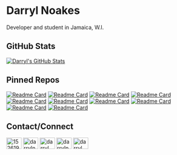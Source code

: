 # Darryl Noakes

Developer and student in Jamaica, W.I.

## GitHub Stats

[![Darryl's GitHub Stats](https://github-readme-stats.vercel.app/api?username=darrylnoakes&count_private=true&show_icons=true)](https://github.com/anuraghazra/github-readme-stats)

## Pinned Repos

[![Readme Card](https://github-readme-stats.vercel.app/api/pin/?username=vuejs&repo=core&show_owner=true)](https://github.com/anuraghazra/github-readme-stats)
[![Readme Card](https://github-readme-stats.vercel.app/api/pin/?username=vueuse&repo=vueuse)](https://github.com/anuraghazra/github-readme-stats)
[![Readme Card](https://github-readme-stats.vercel.app/api/pin/?username=vitejs&repo=vite)](https://github.com/anuraghazra/github-readme-stats)
[![Readme Card](https://github-readme-stats.vercel.app/api/pin/?username=jakearchibald&repo=idb&show_owner=true)](https://github.com/anuraghazra/github-readme-stats)
[![Readme Card](https://github-readme-stats.vercel.app/api/pin/?username=ionic-team&repo=ionic-framework)](https://github.com/anuraghazra/github-readme-stats)
[![Readme Card](https://github-readme-stats.vercel.app/api/pin/?username=iconify&repo=iconify)](https://github.com/anuraghazra/github-readme-stats)
[![Readme Card](https://github-readme-stats.vercel.app/api/pin/?username=gvergnaud&repo=ts-pattern)](https://github.com/anuraghazra/github-readme-stats)
[![Readme Card](https://github-readme-stats.vercel.app/api/pin/?username=valinet&repo=ExplorerPatcher)](https://github.com/anuraghazra/github-readme-stats)
[![Readme Card](https://github-readme-stats.vercel.app/api/pin/?username=microsoft&repo=PowerToys)](https://github.com/anuraghazra/github-readme-stats)
[![Readme Card](https://github-readme-stats.vercel.app/api/pin/?username=veler&repo=DevToys)](https://github.com/anuraghazra/github-readme-stats)

## Contact/Connect

<p>
  <a href="https://stackoverflow.com/users/15261914" target="blank"><img align="center" src="https://raw.githubusercontent.com/rahuldkjain/github-profile-readme-generator/master/src/images/icons/Social/stack-overflow.svg" alt="15261914" height="30" width="40" /></a>
  <a href="https://dev.to/darrylnoakes" target="blank"><img align="center" src="https://raw.githubusercontent.com/rahuldkjain/github-profile-readme-generator/master/src/images/icons/Social/devto.svg" alt="darrylnoakes" height="30" width="40" /></a>
  <a href="https://twitter.com/darryl_noakes" target="blank"><img align="center" src="https://raw.githubusercontent.com/rahuldkjain/github-profile-readme-generator/master/src/images/icons/Social/twitter.svg" alt="darryl_noakes" height="30" width="40" /></a>
  <a href="https://codepen.io/darrylnoakes" target="blank"><img align="center" src="https://raw.githubusercontent.com/rahuldkjain/github-profile-readme-generator/master/src/images/icons/Social/codepen.svg" alt="darrylnoakes" height="30" width="40" /></a>
  <a href="https://codesandbox.com/darryl_noakes" target="blank"><img align="center" src="https://raw.githubusercontent.com/rahuldkjain/github-profile-readme-generator/master/src/images/icons/Social/codesandbox.svg" alt="darryl_noakes" height="30" width="40" /></a>
</p>
